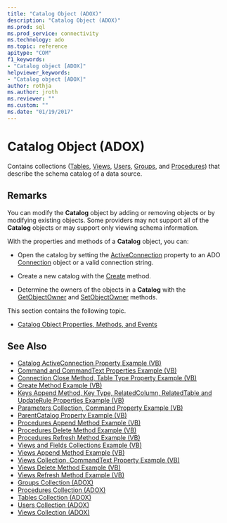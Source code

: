 ```yaml
---
title: "Catalog Object (ADOX)"
description: "Catalog Object (ADOX)"
ms.prod: sql
ms.prod_service: connectivity
ms.technology: ado
ms.topic: reference
apitype: "COM"
f1_keywords: 
- "Catalog object [ADOX]"
helpviewer_keywords: 
- "Catalog object [ADOX]"
author: rothja
ms.author: jroth
ms.reviewer: ""
ms.custom: ""
ms.date: "01/19/2017"
---
```


# Catalog Object (ADOX)

Contains collections ([Tables](./tables-collection-adox.md), [Views](./views-collection-adox.md), [Users](./users-collection-adox.md), [Groups](./groups-collection-adox.md), and [Procedures](./procedures-collection-adox.md)) that describe the schema catalog of a data source.

## Remarks

You can modify the **Catalog** object by adding or removing objects or by modifying existing objects. Some providers may not support all of the **Catalog** objects or may support only viewing schema information.

With the properties and methods of a **Catalog** object, you can:

- Open the catalog by setting the [ActiveConnection](./activeconnection-property-adox.md) property to an ADO [Connection](../ado-api/connection-object-ado.md) object or a valid connection string.

- Create a new catalog with the [Create](./create-method-adox.md) method.

- Determine the owners of the objects in a **Catalog** with the [GetObjectOwner](./getobjectowner-method-adox.md) and [SetObjectOwner](./setobjectowner-method.md) methods.

This section contains the following topic.

- [Catalog Object Properties, Methods, and Events](./catalog-object-properties-methods-and-events.md)

## See Also
- [Catalog ActiveConnection Property Example (VB)](./catalog-activeconnection-property-example-vb.md) 
- [Command and CommandText Properties Example (VB)](./command-and-commandtext-properties-example-vb.md) 
- [Connection Close Method, Table Type Property Example (VB)](./connection-close-method-table-type-property-example-vb.md) 
- [Create Method Example (VB)](./create-method-example-vb.md) 
- [Keys Append Method, Key Type, RelatedColumn, RelatedTable and UpdateRule Properties Example (VB)](./keys-append-method-key-type-relatedcolumn-relatedtable-example-vb.md) 
- [Parameters Collection, Command Property Example (VB)](./parameters-collection-command-property-example-vb.md) 
- [ParentCatalog Property Example (VB)](./parentcatalog-property-example-vb.md) 
- [Procedures Append Method Example (VB)](./procedures-append-method-example-vb.md) 
- [Procedures Delete Method Example (VB)](./procedures-delete-method-example-vb.md) 
- [Procedures Refresh Method Example (VB)](./procedures-refresh-method-example-vb.md) 
- [Views and Fields Collections Example (VB)](./views-and-fields-collections-example-vb.md) 
- [Views Append Method Example (VB)](./views-append-method-example-vb.md) 
- [Views Collection, CommandText Property Example (VB)](./views-collection-commandtext-property-example-vb.md) 
- [Views Delete Method Example (VB)](./views-delete-method-example-vb.md) 
- [Views Refresh Method Example (VB)](./views-refresh-method-example-vb.md) 
- [Groups Collection (ADOX)](./groups-collection-adox.md) 
- [Procedures Collection (ADOX)](./procedures-collection-adox.md) 
- [Tables Collection (ADOX)](./tables-collection-adox.md) 
- [Users Collection (ADOX)](./users-collection-adox.md) 
- [Views Collection (ADOX)](./views-collection-adox.md)